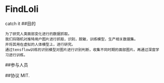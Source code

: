 # FindLoli
catch it
##目的
```
为了研究人类面部变化进行的数据抓取。
我们将随机对推特用户图片进行抓取，识别，脱敏，训练模型，生产相关数据集。
并将其用在虚拟的人体模型上，进行研究。
通过tensflow训练的识别模型对图片进行识别判断，收集不同时期的面部图片。再通过深度学习进行训练。
```
##参与人员

##协议
MIT.